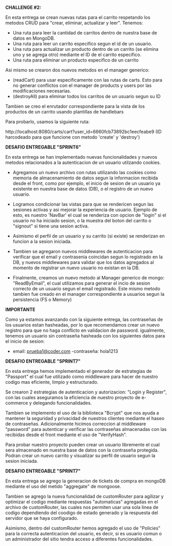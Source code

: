 **CHALLENGE #2:**

En esta entrega se crean nuevas rutas para el carrito respetando los metodos CRUD para "crear, eliminar, actualizar y leer".
Tenemos:

- Una ruta para leer la cantidad de carritos dentro de nuestra base de datos en MongoDB.
- Una ruta para leer un carrito especifico segun el id de un usuario.
- Una ruta para actualizar un producto dentro de un carrito (se elimina uno y se agrega otro) mediante el ID de el carrito especifico.
- Una ruta para eliminar un producto especifico de un carrito

Asi mismo se crearon dos nuevos metodos en el manager generico:

- (readCart) para usar especificamente con las rutas de carts. Esto para no generar conflictos con el manager de products y users por las modificaciones necesarias.
- (destroyAll) para eliminar todos los carritos de un usuario segun su ID

Tambien se creo el enrutador correspondiente para la vista de los productos de un carrito usando plantillas de handlebars

Para probarlo, usamos la siguiente ruta:

http://localhost:8080/carts/cart?user_id=6660fcb73892bc1eecfeabe9 (ID harcodeado para que funcione con metodo 'create' y 'destroy')

**DESAFIO ENTREGABLE "SPRINT6"**

En esta entrega se han implementado nuevas funcionalidades y nuevos metodos relacionados a la autenticacion de un usuario utilzando cookies. 

- Agregamos un nuevo archivo con rutas utilizando las cookies como memoria de almacenamiento de datos segun la informacion recibida desde el front, como por ejemplo, el inicio de sesion de un usuario ya existente en nuestra base de datos (DB), o el registro de un nuevo usuario.

- Logramos condicionar las vistas para que se rendericen segun las sesiones activas y asi mejorar la experiencia de usuario. Ejemplo de esto, es nuestro 'NavBar' el cual se renderiza con opcion de "login" si el usuario no ha iniciado sesion, o la muestra del boton del carrito o "signout" si tiene una sesion activa. 

- Asimismo el perfil de un usuario y su carrito (si existe) se renderizan en funcion a la sesion iniciada. 

- Tambien se agregaron nuevos middlewares de autenticacion para verificar que el email y contrasenia coincidan segun lo registrado en la DB, y nuevos middlewares para validar que los datos agregados al momento de registrar un nuevo usuario no existan en la DB. 

- Finalmente, creamos un nuevo metodo al Manager generico de mongo: "ReadByEmail", el cual utilizamos para generar el incio de sesion correcto de un usuario segun el email registrado. Este mismo metodo tambien fue creado en el manager correspondiente a usuarios segun la persistencia (FS o Memory)

**IMPORTANTE**

Como ya estamos avanzando con la siguiente entrega, las contraseñas de los usuarios estan hasheadas, por lo que recomendamos crear un nuevo registro para que no haga conflicto en validacion de password. igualmente, tenemos un usuario sin contraseña hasheada con los siguientes datos para el inicio de sesion:

- email: prueba1@coder.com
  -contraseña: hola1213

**DESAFIO ENTREGABLE "SPRINT7"**

En esta entrega hemos implementado el generador de estrategias de "Passport" el cual fue utilizado como middleware para hacer de nuestro codigo mas eficiente, limpio y estructurado.

Se crearon 2 estrategias de autenticacion y autorizacion: "Login y Register", con las cuales aseguramos la eficiencia de nuestro proyecto de e-commerce y delegando funcionalidades.

Tambien se implemento el uso de la biblioteca "Bcrypt" que nos ayuda a mantener la seguridad y privacidad de nuestros clientes mediante el haseo de contraseñas. Adicionalmente hicimos correccion al middleware "password" para autenticar y verificar las contraseñas almacenadas con las recibidas desde el front mediante el uso de "VerifyHash".

Para probar nuestro proyecto pueden crear un usuario libremente el cual sera almacenado en nuestra base de datos con la contraseña protegida. Podran crear un nuevo carrito y visualizar su perfil de usuario segun la sesion iniciada.

**DESAFIO ENTREGABLE "SPRINT7"**

En esta entrega se agrego la generacion de tickets de compra en mongoDB mediante el uso del metido "aggregate" de mongoose.

Tambien se agrego la nueva funcionalidad de customRouter para agilizar y optimizar el codigo mediante respuestas "automaticas" agregadas en el archivo de customRouter, las cuales nos permiten usar una sola linea de codigo dependiendo del coodigo de estado generado y la respuesta del servidor que se haya configurado.

Asimismo, dentro del customRouter hemos agregado el uso de "Policies" para la correcta autenticacion del usuario, es decir, si es usuario comun o un administrador del sitio tendra acceso a diferentes funcionalidades.
